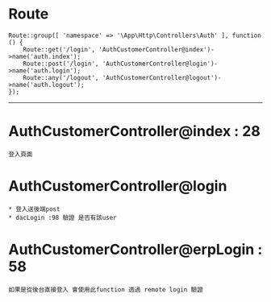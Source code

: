 # Route


	Route::group([ 'namespace' => '\App\Http\Controllers\Auth' ], function () {
		Route::get('/login', 'AuthCustomerController@index')->name('auth.index');
		Route::post('/login', 'AuthCustomerController@login')->name('auth.login');
		Route::any('/logout', 'AuthCustomerController@logout')->name('auth.logout');
	});
---	
# AuthCustomerController@index : 28
    
    登入頁面
    
# AuthCustomerController@login
    
    * 登入送後端post  
    * dacLogin :98 驗證 是否有該user

# AuthCustomerController@erpLogin : 58

    如果是從後台直接登入 會使用此function 透過 remote login 驗證